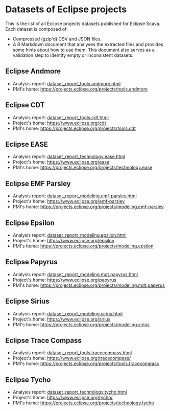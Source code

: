 
# Datasets of Eclipse projects

This is the list of all Eclipse projects datasets published for Eclipse Scava. Each dataset is composed of:
* Compressed (gzip'd) CSV and JSON files.
* A R Markdown document that analyses the extracted files and provides some hints about how to use them. This document also serves as a validation step to identify empty or inconsistent datasets.


## Eclipse Andmore

* Analysis report: [dataset_report_tools.andmore.html](tools.andmore/dataset_report_tools.andmore.html)
* PMI's home: https://projects.eclipse.org/projects/tools.andmore


## Eclipse CDT

* Analysis report: [dataset_report_tools.cdt.html](tools.cdt/dataset_report_tools.cdt.html)
* Project's home: https://www.eclipse.org/cdt
* PMI's home: https://projects.eclipse.org/projects/tools.cdt


## Eclipse EASE

* Analysis report: [dataset_report_technology.ease.html](technology.ease/dataset_report_technology.ease.html)
* Project's home: https://www.eclipse.org/ease
* PMI's home: https://projects.eclipse.org/projects/technology.ease


## Eclipse EMF Parsley

* Analysis report: [dataset_report_modeling.emf-parsley.html](modeling.emf-parsley/dataset_report_modeling.emf-parsley.html)
* Project's home: https://www.eclipse.org/emf-parsley
* PMI's home: https://projects.eclipse.org/projects/modeling.emf-parsley


## Eclipse Epsilon

* Analysis report: [dataset_report_modeling.epsilon.html](modeling.epsilon/dataset_report_modeling.epsilon.html)
* Project's home: https://www.eclipse.org/epsilon
* PMI's home: https://projects.eclipse.org/projects/modeling.epsilon


## Eclipse Papyrus

* Analysis report: [dataset_report_modeling.mdt.papyrus.html](modeling.mdt.papyrus/dataset_report_modeling.mdt.papyrus.html)
* Project's home: https://www.eclipse.org/papyrus
* PMI's home: https://projects.eclipse.org/projects/modeling.mdt.papyrus


## Eclipse Sirius

* Analysis report: [dataset_report_modeling.sirius.html](modeling.sirius/dataset_report_modeling.sirius.html)
* Project's home: https://www.eclipse.org/sirius
* PMI's home: https://projects.eclipse.org/projects/modeling.sirius


## Eclipse Trace Compass

* Analysis report: [dataset_report_tools.tracecompass.html](tools.tracecompass/dataset_report_tools.tracecompass.html)
* Project's home: https://www.eclipse.org/tracecompass/
* PMI's home: https://projects.eclipse.org/projects/tools.tracecompass


## Eclipse Tycho

* Analysis report: [dataset_report_technology.tycho.html](technology.tycho/dataset_report_technology.tycho.html)
* Project's home: https://www.eclipse.org/tycho/
* PMI's home: https://projects.eclipse.org/projects/technology.tycho
